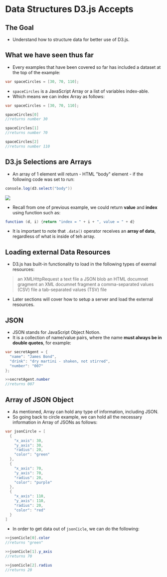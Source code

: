 # Data Structures D3.js Accepts


## The Goal
- Understand how to structure data for better use of D3.js.


## What we have seen thus far
- Every examples that have been covered so far has included a dataset at the top of the example:
```java
var spaceCircles = [30, 70, 110];
```
- `spaceCircles` is a JavaScript Array or a list of variables index-able.
- Which means we can index Array as follows:
```java
var spaceCircles = [30, 70, 110];

spaceCircles[0]
//returns number 30

spaceCircles[1]
//returns number 70

spaceCircles[2]
//returns number 110
```


## D3.js Selections are Arrays
- An array of 1 element will return - HTML "body" element - if the following code was set to run:
```java
console.log(d3.select("body"))
```
![](https://s3.amazonaws.com/dashingd3js/images/d3.js_selections_are_arrays_625x221.png)
- Recall from one of previous example, we could return **value** and **index** using function such as:
```java
function (d, i) {return "index = " + i + ", value = " + d}
```
- It is important to note that `.data()` operator receives an **array of data**, regardless of what is inside of teh array.


## Loading external Data Resources
- D3.js has built-in functionality to load in the following types of exernal resources:
> an XMLHttpRequest
> a text file
> a JSON blob
> an HTML documnet gragment
> an XML documnet fragment
> a comma-separated values (CSV) file
> a tab-separated values (TSV) file
- Later sections will cover how to setup a server and load the external resources.


## JSON
- JSON stands for JavaScript Object Notion.
- It is a collection of name/value pairs, where the name **must always be in double quotes**, for example:
```java
var secretAgent = {
  "name": "James Bond",
  "drink": "dry martini - shaken, not stirred",
  "number": "007"
};

>>secretAgent.number
//returns 007
```


## Array of JSON Object
- As mentioned, Array can hold any type of information, including JSON.
- So going back to circle example, we can hold all the necessary information in Array of JSONs as follows:
```java
var jsonCircle = [
  {
    "x_axis": 30,
    "y_axis": 30,
    "radius": 20,
    "color": "green"
  },
  {
    "x_axis": 70,
    "y_axis": 70,
    "radius": 20,
    "color": "purple"
  },
  {
    "x_axis": 110,
    "y_axis": 110,
    "radius": 20,
    "color": "red"
  }
]
```
- In order to get data out of `jsonCicle`, we can do the following:
```java
>>jsonCicle[0].color
//returns "green"

>>jsonCicle[1].y_axis
//returns 70

>>jsonCicle[2].radius
//returns 20
```